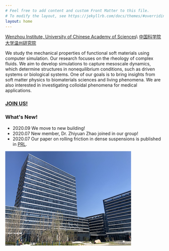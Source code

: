 ```yaml
---
# Feel free to add content and custom Front Matter to this file.
# To modify the layout, see https://jekyllrb.com/docs/themes/#overriding-theme-defaults
layout: home
---
```


[Wenzhou Institute, University of Chinese Academy of Sciences](http://english.wiucas.ac.cn)\\
[中国科学院大学温州研究院](http://www.wibe.ac.cn)

We study the mechanical properties of functional soft materials using computer simulation. Our research focuses on the rheology of complex fluids. We aim to develop simulations to capture mesoscale dynamics, which determine structures in nonequilibrium conditions, such as driven systems or biological systems. One of our goals is to bring insights from soft matter physics to biomaterials sciences and living phenomena. We are also interested in investigating colloidal phenomena for medical applications.

### [**JOIN US!**](joinus.md)

### **What's New!** 
- 2020.09 We move to new building!
- 2020.07 New member, Dr. Zhiyuan Zhao joined in our group! 
- 2020.07 Our paper on rolling friction in dense suspensions is published in [PRL](https://link.aps.org/doi/10.1103/PhysRevLett.124.248005). 


![New WIUCAS building](/assets/img/WIUCA2.jpeg)
